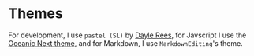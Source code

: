 # Themes

For development, I use `pastel (SL)` by [Dayle Rees](https://github.com/daylerees/colour-schemes), for Javscript I use the [Oceanic Next theme](https://github.com/voronianski/oceanic-next-color-scheme), and for Markdown, I use `MarkdownEditing`'s theme.
